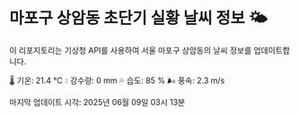 
# 마포구 상암동 초단기 실황 날씨 정보 🌤️

이 리포지토리는 기상청 API를 사용하여 서울 마포구 상암동의 날씨 정보를 업데이트합니다. 

🌡️ 기온: 21.4 ℃
💧 강수량: 0 mm
💦 습도: 85 %
🌬️ 풍속: 2.3 m/s

마지막 업데이트 시각: 2025년 06월 09일 03시 13분    
